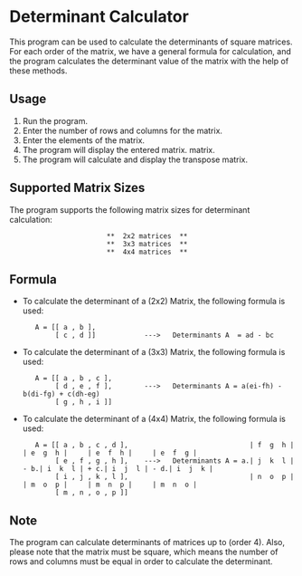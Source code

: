 # Determinant Calculator

   This program can be used to calculate the determinants of square matrices.
   For each order of the matrix, we have a general formula for calculation, 
   and the program calculates the determinant value of the matrix with the help of these methods.

## Usage

   1. Run the program.
   2. Enter the number of rows and columns for the matrix.
   3. Enter the elements of the matrix.
   4. The program will display the entered matrix. matrix.
   5. The program will calculate and display the transpose matrix.

## Supported Matrix Sizes

   The program supports the following matrix sizes for determinant calculation:

                            **  2x2 matrices  **
                            **  3x3 matrices  **
                            **  4x4 matrices  **

## Formula

   * To calculate the determinant of a (2x2) Matrix, the following formula is used:

            A = [[ a , b ],
                 [ c , d ]]            --->   Determinants A  = ad - bc

   * To calculate the determinant of a (3x3) Matrix, the following formula is used:

            A = [[ a , b , c ],
                 [ d , e , f ],        --->   Determinants A = a(ei-fh) - b(di-fg) + c(dh-eg)
                 [ g , h , i ]]

   * To calculate the determinant of a (4x4) Matrix, the following formula is used:

            A = [[ a , b , c , d ],                              | f  g  h |     | e  g  h |     | e  f  h |     | e  f  g |
                 [ e , f , g , h ],    --->   Determinants A = a.| j  k  l | - b.| i  k  l | + c.| i  j  l | - d.| i  j  k |
                 [ i , j , k , l ],                              | n  o  p |     | m  o  p |     | m  n  p |     | m  n  o |
                 [ m , n , o , p ]]                           
                                                                                                 
## Note

   The program can calculate determinants of matrices up to (order 4). Also,
   please note that the matrix must be square, which means the number of rows 
   and columns must be equal in order to calculate the determinant.
   